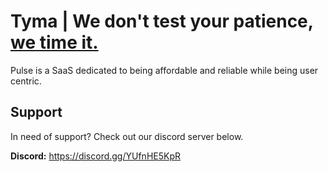 # Tyma | We don't test your patience, <ins>we time it.</ins>

Pulse is a SaaS dedicated to being affordable and reliable while being user centric.

## Support

In need of support? Check out our discord server below.

**Discord:** https://discord.gg/YUfnHE5KpR
